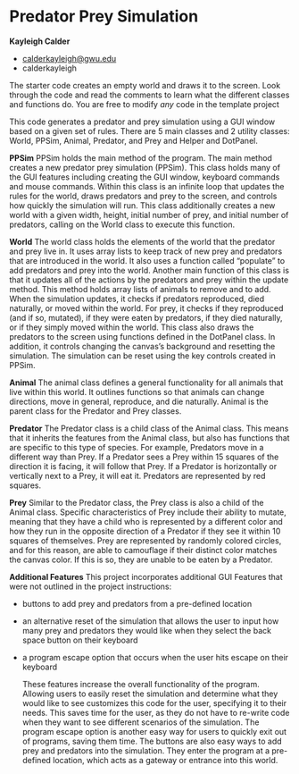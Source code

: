 # Predator Prey Simulation

**Kayleigh Calder**
 - calderkayleigh@gwu.edu
 - calderkayleigh

The starter code creates an empty world and draws it to the screen. Look through the code and read the comments to learn what the different classes and functions do. You are free to modify *any* code in the template project

This code generates a predator and prey simulation using a GUI window based on a given set of rules. There are 5 main classes and 2 utility classes: World, PPSim, Animal, Predator, and Prey and Helper and DotPanel. 

**PPSim**
PPSim holds the main method of the program. The main method creates a new predator prey simulation (PPSim). This class holds many of the GUI features including creating the GUI window, keyboard commands and mouse commands. Within this class is an infinite loop that updates the rules for the world, draws predators and prey to the screen, and controls how quickly the simulation will run. This class additionally creates a new world with a given width, height, initial number of prey, and initial number of predators, calling on the World class to execute this function. 

**World**
	The world class holds the elements of the world that the predator and prey live in. It uses array lists to keep track of new prey and predators that are introduced in the world. It also uses a function called “populate” to add predators and prey into the world. Another main function of this class is that it updates all of the actions by the predators and prey within the update method. This method holds array lists of animals to remove and to add. When the simulation updates, it checks if predators reproduced, died naturally, or moved within the world. For prey, it checks if they reproduced (and if so, mutated), if they were eaten by predators, if they died naturally, or if they simply moved within the world. This class also draws the predators to the screen using functions defined in the DotPanel class. In addition, it controls changing the canvas’s background and resetting the simulation. The simulation can be reset using the key controls created in PPSim. 

**Animal**
	The animal class defines a general functionality for all animals that live within this world. It outlines functions so that animals can change directions, move in general, reproduce, and die naturally. Animal is the parent class for the Predator and Prey classes. 

**Predator**
	The Predator class is a child class of the Animal class. This means that it inherits the features from the Animal class, but also has functions that are specific to this type of species. For example, Predators move in a different way than Prey. If a Predator sees a Prey within 15 squares of the direction it is facing, it will follow that Prey. If a Predator is horizontally or vertically next to a Prey, it will eat it. Predators are represented by red squares. 

**Prey**
	Similar to the Predator class, the Prey class is also a child of the Animal class. Specific characteristics of Prey include their ability to mutate, meaning that they have a child who is represented by a different color and how they run in the opposite direction of a Predator if they see it within 10 squares of themselves. Prey are represented by randomly colored circles, and for this reason, are able to camouflage if their distinct color matches the canvas color. If this is so, they are unable to be eaten by a Predator.
	
**Additional Features**
	This project incorporates additional GUI Features that were not outlined in the project instructions: 
- buttons to add prey and predators from a pre-defined location
- an alternative reset of the simulation that allows the user to input how many prey and predators they would like when they select the back space button on their keyboard
- a program escape option that occurs when the user hits escape on their keyboard
	
	These features increase the overall functionality of the program. Allowing users to easily reset the simulation and determine what they would like to see customizes this code for the user, specifying it to their needs. This saves time for the user, as they do not have to re-write code when they want to see different scenarios of the simulation. The program escape option is another easy way for users to quickly exit out of programs, saving them time. The buttons are also easy ways to add prey and predators into the simulation. They enter the program at a pre-defined location, which acts as a gateway or entrance into this world. 

